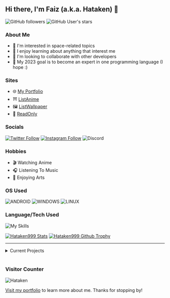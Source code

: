 ## Hi there, I'm Faiz (a.k.a. Hataken) 👋

![GitHub followers](https://img.shields.io/github/followers/Hataken999?logo=github)
![GitHub User's stars](https://img.shields.io/github/stars/Hataken999?affiliations=OWNER&logo=github)


### About Me
- 🚀 I'm interested in space-related topics
- 👀 I enjoy learning about anything that interest me
- 👥 I'm looking to collaborate with other developers
- 🎯 My 2023 goal is to become an expert in one programming language (I hope :)

### Sites
- 🌐 [My Portfolio][portfolio]
- ⛩️ [ListAnime][listanime]
- 🖼️ [ListWallpaper][wallpaper]
- 📖 [ReadOnly][readonly]

### Socials
[![Twitter Follow](https://img.shields.io/badge/Twitter-1DA1F2?style=for-the-badge&logo=twitter&logoColor=white)](https://twitter.com/Hataken16)
[![Instagram Follow](https://img.shields.io/badge/Instagram-E4405F?style=for-the-badge&logo=instagram&logoColor=white)](https://instagram.com/hatakenpro999)
![Discord](https://img.shields.io/discord/367241960043315211?label=Join%20Discord&logo=discord&logoColor=fff&style=for-the-badge)

### Hobbies
- 🎬 Watching Anime
- 🎧 Listening To Music
- 🎨 Enjoying Arts

### OS Used
![ANDROID](https://img.shields.io/badge/Android-3DDC84?style=for-the-badge&logo=android&logoColor=white)
![WINDOWS](https://img.shields.io/badge/Windows-0078D6?style=for-the-badge&logo=windows&logoColor=white)
![LINUX](https://img.shields.io/badge/Linux-FCC624?style=for-the-badge&logo=linux&logoColor=black)

### Language/Tech Used
![My Skills](https://skillicons.dev/icons?i=html,css,js,jquery,nodejs,mongodb,java,php,cloudflare,bootstrap,express,vscode,github,md,discord,bots&perline=6&theme=dark)

<a href="https://github.com/Hataken999"><img align="center" alt="Hataken999 Stats" src="https://github-readme-stats.vercel.app/api?username=Hataken999&show_icons=true&theme=cobalt&count_private=true&include_all_commits=true&cache_seconds=86400" /></a>
<a href="https://github.com/Hataken999"><img align="center" alt="Hataken999 Github Trophy" src="https://github-profile-trophy.vercel.app/?username=Hataken999&theme=dracula&row=2&column=4" /></a>

***

<details>
<summary>Current Projects</summary>

- [ ] Developing online web tools
- [ ] Developing whatsapp bot
- [ ] Developing discord bot

</details>

<br />

### Visitor Counter
![Hataken](https://count.getloli.com/get/@Hataken999)

[Visit my portfolio][portfolio] to learn more about me. Thanks for stopping by!

[listanime]: https://www.listanime.eu.org
[portfolio]: https://www.hataken.eu.org
[readonly]: https://www.readonly.my.id
[wallpaper]: https://wallpaper.listanime.eu.org
